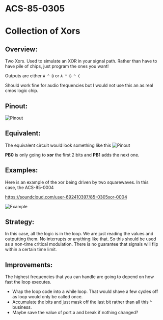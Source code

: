 # ACS-85-0305
Collection of Xors
==============


## Overview:
Two Xors. Used to simulate an XOR in your signal path.  Rather than have to have pile of chips,
just program the ones you want!

Outputs are either `A ^ B` or `A ^ B ^ C`

Should work fine for audio frequencies but I would not use this an as real cmos logic chip.

 
## Pinout:
![Pinout](https://github.com/robstave/ArduinoComponentSketches/blob/master/ACS-85%20ATTiny85%20sketches/ACS-85-0305/images/acs-85-0305.png)

## Equivalent:
The equivalent circuit would look something like this
![Pinout](https://github.com/robstave/ArduinoComponentSketches/blob/master/ACS-85%20ATTiny85%20sketches/ACS-85-0305/images/ACS-85-0305-xor.png)

**PB0** is only going to **xor** the first 2 bits and **PB1** adds the next one.
 

## Examples:
 
Here is an example of the xor being driven by two squarewaves. In this case, the ACS-85-0004
 
https://soundcloud.com/user-692410397/85-0305xor-0004 
 
![Example](https://github.com/robstave/ArduinoComponentSketches/blob/master/ACS-85%20ATTiny85%20sketches/ACS-85-0305/images/ACS-85-0305-0004.png)

 

## Strategy:

In this case, all the logic is in the loop. We are just reading the values and outputting them.  No interrupts or anything like that.
So this should be used as a non-time critical modulation.  There is no guarantee that signals will flip within a certain time limit.

## Improvements:

The highest frequencies that you can handle are going to depend on how fast the loop executes.  

 - Wrap the loop code into a while loop.   That would shave a few cycles off as loop would only be called once.  
 - Accumulate the bits and just mask off the last bit rather than all this ^ business.
 - Maybe save the value of port a and break if nothing changed?

